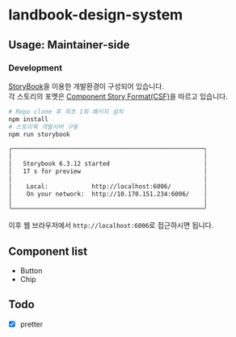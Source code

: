 # landbook-design-system

## Usage: Maintainer-side

### Development

[StoryBook](https://storybook.js.org/)을 이용한 개발환경이 구성되어 있습니다.  
각 스토리의 포멧은 [Component Story Format(CSF)](https://storybook.js.org/docs/react/api/csf/)을 따르고 있습니다.

```sh
# Repo clone 후 최초 1회 패키지 설치
npm install
# 스토리북 개발서버 구동
npm run storybook
```

```sh
╭─────────────────────────────────────────────────────╮
│                                                     │
│   Storybook 6.3.12 started                          │
│   17 s for preview                                  │
│                                                     │
│    Local:            http://localhost:6006/         │
│    On your network:  http://10.170.151.234:6006/    │
│                                                     │
╰─────────────────────────────────────────────────────╯
```

이후 웹 브라우저에서 `http://localhost:6006`로 접근하시면 됩니다.

## Component list

- Button
- Chip

## Todo

- [x] pretter
